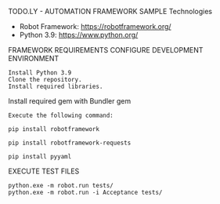 TODO.LY - AUTOMATION FRAMEWORK SAMPLE
Technologies

  * Robot Framework: <https://robotframework.org/>
  * Python 3.9: <https://www.python.org/>

FRAMEWORK REQUIREMENTS
CONFIGURE DEVELOPMENT ENVIRONMENT

    Install Python 3.9
    Clone the repository.
    Install required libraries.

Install required gem with Bundler gem
   
    Execute the following command:

    pip install robotframework
    
    pip install robotframework-requests
    
    pip install pyyaml
   

EXECUTE TEST FILES

    python.exe -m robot.run tests/
    python.exe -m robot.run -i Acceptance tests/
